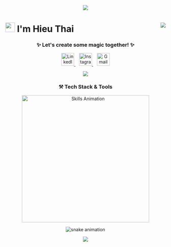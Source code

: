 <!-- Header RGB Gradient -->
<p align="center">
  <img src="https://readme-typing-svg.herokuapp.com?font=Fira+Code&size=35&duration=3000&pause=1000&color=00FFFF&center=true&vCenter=true&width=900&lines=🌈+Welcome+to+My+GitHub+Universe;✨+Glowing+Dev+Vibes!" />
</p>

<!-- Name -->
<h1>
  <img src="https://emojis.slackmojis.com/emojis/images/3643/cool-doge.gif?1577305506" width="30" /> I'm Hieu Thai
  <img src="https://komarev.com/ghpvc/?username=hhthai2002&label=Profile%20views&color=770677&style=flat-square" align="right" />
</h1>

<!-- Title -->
<h3 align="center">✨ Let's create some magic together! ✨</h3>

<!-- Social Links -->
<p align="center">
  <a href="http://linkedin.com/in/hieu-thai-huynh-63a942265" target="_blank">
    <img alt="LinkedIn" height="40" src="https://cdn.jsdelivr.net/gh/devicons/devicon/icons/linkedin/linkedin-original.svg" />
  </a>
  &nbsp;&nbsp;
  <a href="https://www.instagram.com/hh_thai/" target="_blank">
    <img alt="Instagram" height="40" src="https://cdn-icons-png.flaticon.com/512/174/174855.png" />
  </a>
  &nbsp;&nbsp;
  <a href="mailto:hhthai2002@gmail.com" target="_blank">
    <img alt="Gmail" height="40" src="https://cdn-icons-png.flaticon.com/512/281/281769.png" />
  </a>
</p>

<!-- Typing Animation -->
<p align="center">
  <img src="https://readme-typing-svg.herokuapp.com?font=Fira+Code&size=24&duration=4000&pause=1000&color=FF00CC&center=true&vCenter=true&width=700&lines=🚀+Software+Engineer+from+FPT+University;💡+Creative+Coding+Enthusiast;🌐+Let's+Build+the+Future+Together!" />
</p>

<!-- Tech Stack -->
<h3 align="center">⚒️ Tech Stack & Tools</h3>
<p align="center">
  <img src="./Skills_Animation_Dark.gif" alt="Skills Animation" width="400" />
</p>

<!-- Snake Animation -->
<p align="center">
  <img src="https://github.com/eagrundy/eagrundy/blob/output/github-contribution-grid-snake.svg" alt="snake animation" />
</p>

<!--Footer--> 
<p align="center">
  <img src="https://capsule-render.vercel.app/api?type=waving&color=gradient&height=65&section=footer"/>
</p>
